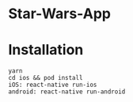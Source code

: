 # Star-Wars-App

# Installation

```
yarn
cd ios && pod install
iOS: react-native run-ios
android: react-native run-android
```
